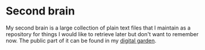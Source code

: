 ---
---

# Second brain 
My second brain is a large collection of plain text files that I maintain as a repository for things I would like to retrieve later but don't want to remember now. The public part of it can be found in my [digital garden](/digital-garden).